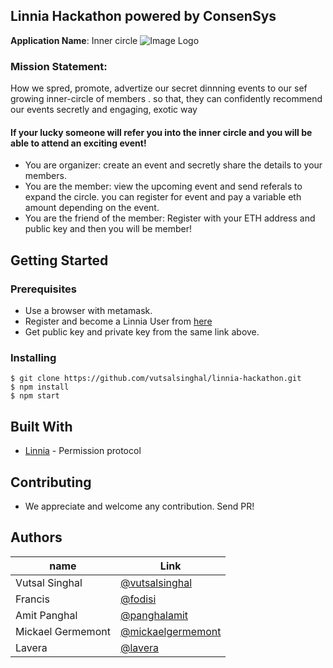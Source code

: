 ## Linnia Hackathon powered by ConsenSys

**Application Name**: Inner circle
![Image Logo](https://github.com/vutsalsinghal/linnia-hackathon/blob/master/Logo_SEM.jpg)

### Mission Statement:
How we spred, promote, advertize our secret dinnning events
to our sef growing inner-circle of members . so that, they can confidently recommend
our events secretly and engaging, exotic way


#### If your lucky someone will refer you into the inner circle and you will be able to attend an exciting event!
* You are organizer: create an event and secretly share the details to your members.
* You are the member: view the upcoming event and send referals to expand the circle. you can register for event and pay a variable eth amount depending on the event.
* You are the friend of the member: Register with your ETH address and public key and then you will be member!

## Getting Started

### Prerequisites

- Use a browser with metamask.
- Register and become a Linnia User from [here](https://consensys.github.io/linnia-faucet/?42)
- Get public key and private key from the same link above.

### Installing

```
$ git clone https://github.com/vutsalsinghal/linnia-hackathon.git
$ npm install
$ npm start
```

## Built With

* [Linnia](https://github.com/ConsenSys/Linnia-Smart-Contracts) - Permission protocol

## Contributing

- We appreciate and welcome any contribution. Send PR!

## Authors

|   name  | Link
|----------|----------------|
| Vutsal Singhal | [@vutsalsinghal](https://github.com/vutsalsinghal) |
| Francis  | [@fodisi](https://github.com/fodisi) |
| Amit Panghal | [@panghalamit](https://github.com/panghalamit) |
| Mickael Germemont | [@mickaelgermemont](https://github.com/mickaelgermemont) |
| Lavera | [@lavera](https://github.com/laveradesign) |
